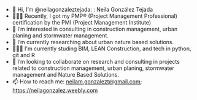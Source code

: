 - 👋 Hi, I’m @neilagonzaleztejada: : Neila González Tejada
- 👩🏻‍🎓 Recently, I got my PMP® (Project Management Professional) certification by the PMI (Project Management Institute)
- 👀 I’m interested in consulting in construction management, urban planing and stormwater management.
- 🌱 I’m currently researching about urban nature based solutions.
- 👩🏻‍💻 I'm currently studing BIM, LEAN Construction, and tech in python, git and R
- 💞️ I’m looking to collaborate on research and consulting in projects related to construction management, urban planing, stormwater management and Nature Based Solutions.
- 📫 How to reach me: neilam.gonzalezt@gmail.com; https://neilagonzalez.weebly.com
